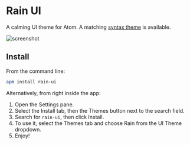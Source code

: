 # Rain UI

A calming UI theme for Atom. A matching [syntax theme](https://atom.io/themes/rain-syntax) is available.

![screenshot](https://raw.githubusercontent.com/pfist/rain-ui/master/assets/screenshot.png)

## Install
From the command line:

```bash
apm install rain-ui
```

Alternatively, from right inside the app:

1. Open the Settings pane.
2. Select the Install tab, then the Themes button next to the search field.
3. Search for `rain-ui`, then click Install.
4. To use it, select the Themes tab and choose Rain from the UI Theme dropdown.
5. Enjoy!
